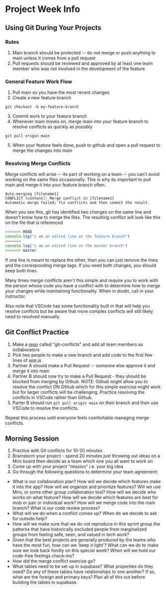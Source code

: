 # Project Week Info

## Using Git During Your Projects

### Rules
1. Main branch should be protected -- do not merge or push anything to main unless it comes from a pull request
2. Pull requests should be reviewed and approved by at least one team member who was not involved in the development of the feature


### General Feature Work Flow
1. Pull main so you have the most recent changes
2. Create a new feature branch
```git
git checkout -b my-feature-branch
```
3. Commit work to your feature branch
4. Whenever main moves on, merge main into your feature branch to resolve conflicts as quickly as possibly
```git
git pull origin main
```
5. When your feature feels done, push to github and open a pull request to merge the changes into main

### Resolving Merge Conflicts
Merge conflicts will arise -- its part of working on a team -- you can't avoid working on the same files occasionally. This is why its important to pull main and merge it into your feature branch often. 

```git
Auto-merging [filename1]
CONFLICT (content): Merge conflict in [filename1]
Automatic merge failed; fix conflicts and then commit the result.
```
When you see this, git has identified two changes on the same line and doesn't know how to merge the files. The resulting conflict will look like this on the file that is referenced
```javascript
<<<<<<< HEAD
console.log("i am an edited line on the feature branch")
=======
console.log("i am an edited line on the master branch")
>>>>>>> master
```
If one line is meant to replace the other, then you can just remove the lines and the corresponding merge tags. If you need both changes, you should keep both lines. 

Many times merge conflicts aren't this simple and require you to work with the person whose code you have a conflict with to determine how to merge your changes while maintaining functionality. When in doubt, call in your instructor. 

Also note that VSCode has some functionality built in that will help you resolve conflicts but be aware that more complex conflicts will still likely need to resolved manually. 

## Git Conflict Practice
1. Make a [repo](https://github.com/alchemycodelab/web-template-supabase) called "git-conflicts" and add all team members as collaborators
2. Pick two people to make a new branch and add code to the first few lines of app.js
3. Partner A should make a Pull Request -- someone else approve it and merge it into main
4. Partner B should now try to make a Pull Request - they should be blocked from merging by Github. NOTE: Github might allow you to resolve the conflict ON Github which for this simple exercise might work but for larger conflicts will be challenging. Practice resolving the conflicts in VSCode rather than Github.
5. Parter B should run `git pull origin main` on their branch and then use VSCode to resolve the conflicts.

Repeat this process until everyone feels comfortable managing merge conflicts. 

## Morning Session
1. Practice with Git conflicts for 10-20 minutes
1. Brainstorm your project - spend 20 minutes just throwing out ideas on a Miro board then decide as a team which one you all want to work on
1. Come up with your project "mission" i.e. your big idea
1. Go through the following questions to determine your team agreement:
* What is our collaboration plan? How will we decide which features make it into the app? How will we organize and prioritize features? Will we use Miro, or some other group collaboration tool? How will we decide who works on what feature? How will we decide which features are best for mob or pair or individual work? How will we merge code into the main branch? What is our code review process?
* What will we do when a conflict comes up? When do we decide to ask for outside help?
* How will we make sure that we do not reproduce in this sprint group the patterns that have historically excluded people from marginalized groups from feeling safe, seen, and valued in tech work?
* Given that the best projects are generally produced by the teams who have the most fun, how can we 'keep it light'? What can we do to make sure we look back fondly on this special week? When will we hold our code-free feelings check-ins?
* How did the merge conflict exercise go?
* What tables need to be set up in supabase? What properties do they need? Do any of these tables have relationships to one another? If so, what are the foreign and primary keys? Plan all of this out before building the tables in supabase.
